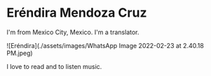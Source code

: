 # Eréndira Mendoza Cruz

I'm from Mexico City, Mexico. I'm a translator.

![Eréndira](./assets/images/WhatsApp Image 2022-02-23 at 2.40.18 PM.jpeg)

I love to read and to listen music.
